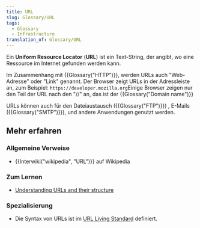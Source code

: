 ```yaml
---
title: URL
slug: Glossary/URL
tags:
  - Glossary
  - Infrastructure
translation_of: Glossary/URL
---
```

Ein **Uniform Resource Locator** (**URL**) ist ein Text-String, der angibt, wo eine Ressource im Internet gefunden werden kann.

Im Zusammenhang mit {{Glossary("HTTP")}}, werden URLs auch "Web-Adresse" oder "Link" genannt. Der Browser zeigt URLs in der Adressleiste an, zum Beispiel: `https://developer.mozilla.org`Einige Browser zeigen nur den Teil der URL nach den "//" an, das ist der {{Glossary("Domain name")}}

URLs können auch für den Dateiaustausch ({{Glossary("FTP")}}) , E-Mails ({{Glossary("SMTP")}}), und andere Anwendungen genutzt werden.

## Mehr erfahren

### Allgemeine Verweise

- {{Interwiki("wikipedia", "URL")}} auf Wikipedia

### Zum Lernen

- [Understanding URLs and their structure](/en-US/Learn/Understanding_URLs)

### Spezialisierung

- Die Syntax von URLs ist im [URL Living Standard](https://url.spec.whatwg.org/) definiert.
